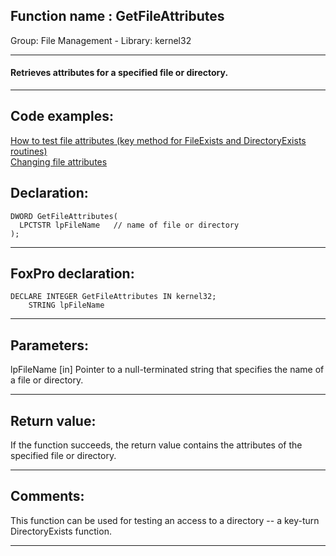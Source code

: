 
## Function name : GetFileAttributes
Group: File Management - Library: kernel32    
***  


#### Retrieves attributes for a specified file or directory.
***  


## Code examples:
[How to test file attributes (key method for FileExists and DirectoryExists routines)](../../samples/sample_097.md)  
[Changing file attributes](../../samples/sample_103.md)  

## Declaration:
```foxpro  
DWORD GetFileAttributes(
  LPCTSTR lpFileName   // name of file or directory
);  
```  
***  


## FoxPro declaration:
```foxpro  
DECLARE INTEGER GetFileAttributes IN kernel32;
	STRING lpFileName  
```  
***  


## Parameters:
lpFileName 
[in] Pointer to a null-terminated string that specifies the name of a file or directory.  
***  


## Return value:
If the function succeeds, the return value contains the attributes of the specified file or directory.  
***  


## Comments:
This function can be used for testing an access to a directory -- a key-turn DirectoryExists function.  
  
***  


